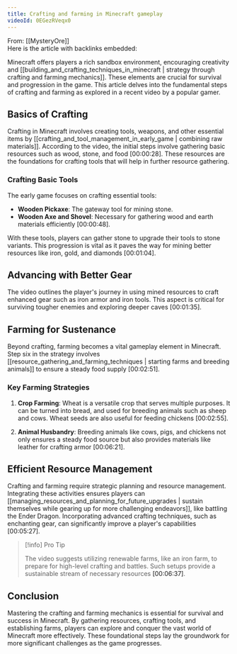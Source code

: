 ```yaml
---
title: Crafting and farming in Minecraft gameplay
videoId: 0EGezRVeqx0
---
```


From: [[MysteryOre]] <br/> 
Here is the article with backlinks embedded:

Minecraft offers players a rich sandbox environment, encouraging creativity and [[building_and_crafting_techniques_in_minecraft | strategy through crafting and farming mechanics]]. These elements are crucial for survival and progression in the game. This article delves into the fundamental steps of crafting and farming as explored in a recent video by a popular gamer.

## Basics of Crafting

Crafting in Minecraft involves creating tools, weapons, and other essential items by [[crafting_and_tool_management_in_early_game | combining raw materials]]. According to the video, the initial steps involve gathering basic resources such as wood, stone, and food <a class="yt-timestamp" data-t="00:00:28">[00:00:28]</a>. These resources are the foundations for crafting tools that will help in further resource gathering.

### Crafting Basic Tools

The early game focuses on crafting essential tools:
- **Wooden Pickaxe**: The gateway tool for mining stone.
- **Wooden Axe and Shovel**: Necessary for gathering wood and earth materials efficiently <a class="yt-timestamp" data-t="00:00:48">[00:00:48]</a>.

With these tools, players can gather stone to upgrade their tools to stone variants. This progression is vital as it paves the way for mining better resources like iron, gold, and diamonds <a class="yt-timestamp" data-t="00:01:04">[00:01:04]</a>.

## Advancing with Better Gear

The video outlines the player's journey in using mined resources to craft enhanced gear such as iron armor and iron tools. This aspect is critical for surviving tougher enemies and exploring deeper caves <a class="yt-timestamp" data-t="00:01:35">[00:01:35]</a>.

## Farming for Sustenance

Beyond crafting, farming becomes a vital gameplay element in Minecraft. Step six in the strategy involves [[resource_gathering_and_farming_techniques | starting farms and breeding animals]] to ensure a steady food supply <a class="yt-timestamp" data-t="00:02:51">[00:02:51]</a>.

### Key Farming Strategies

1. **Crop Farming**: Wheat is a versatile crop that serves multiple purposes. It can be turned into bread, and used for breeding animals such as sheep and cows. Wheat seeds are also useful for feeding chickens <a class="yt-timestamp" data-t="00:02:55">[00:02:55]</a>.

2. **Animal Husbandry**: Breeding animals like cows, pigs, and chickens not only ensures a steady food source but also provides materials like leather for crafting armor <a class="yt-timestamp" data-t="00:06:21">[00:06:21]</a>.

## Efficient Resource Management

Crafting and farming require strategic planning and resource management. Integrating these activities ensures players can [[managing_resources_and_planning_for_future_upgrades | sustain themselves while gearing up for more challenging endeavors]], like battling the Ender Dragon. Incorporating advanced crafting techniques, such as enchanting gear, can significantly improve a player's capabilities <a class="yt-timestamp" data-t="00:05:27">[00:05:27]</a>.

> [!info] Pro Tip
>
> The video suggests utilizing renewable farms, like an iron farm, to prepare for high-level crafting and battles. Such setups provide a sustainable stream of necessary resources <a class="yt-timestamp" data-t="00:06:37">[00:06:37]</a>.

## Conclusion

Mastering the crafting and farming mechanics is essential for survival and success in Minecraft. By gathering resources, crafting tools, and establishing farms, players can explore and conquer the vast world of Minecraft more effectively. These foundational steps lay the groundwork for more significant challenges as the game progresses.